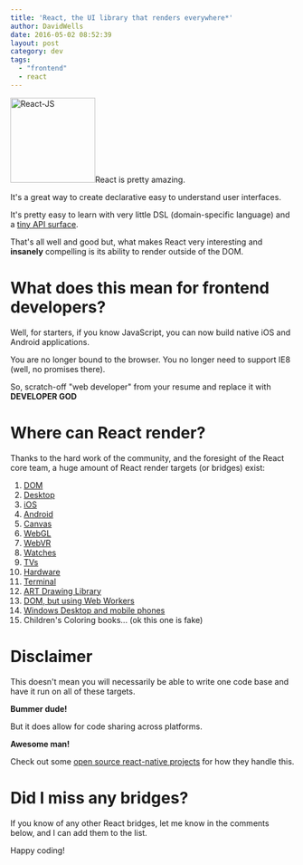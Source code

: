 ```yaml
---
title: 'React, the UI library that renders everywhere*'
author: DavidWells
date: 2016-05-02 08:52:39
layout: post
category: dev
tags:
  - "frontend"
  - react
---
```


<img src="https://s3-us-west-2.amazonaws.com/assets.davidwells.io/legacy/2016/04/React-JS-150x150.png" alt="React-JS" width="150" height="150" class="right size-thumbnail wp-image-5265" />React is pretty amazing.

It's a great way to create declarative easy to understand user interfaces.

It's pretty easy to learn with very little DSL (domain-specific language) and a [tiny API surface](https://facebook.github.io/react/docs/component-specs.html).

That's all well and good but, what makes React very interesting and **insanely** compelling is its ability to render outside of the DOM.

# What does this mean for frontend developers?

Well, for starters, if you know JavaScript, you can now build native iOS and Android applications.

You are no longer bound to the browser. You no longer need to support IE8 (well, no promises there).

So, scratch-off "web developer" from your resume and replace it with **DEVELOPER GOD**

# Where can React render?

Thanks to the hard work of the community, and the foresight of the React core team, a huge amount of React render targets (or bridges) exist:

1. [DOM](http://facebook.github.io/react/)
1. [Desktop](http://electron.atom.io/)
1. [iOS](https://facebook.github.io/react-native/)
1. [Android](https://facebook.github.io/react-native/docs/android-setup.html)
1. [Canvas](https://github.com/Flipboard/react-canvas)
1. [WebGL](https://github.com/Izzimach/react-pixi)
1. [WebVR](https://github.com/clayallsopp/react-vr)
1. [Watches](https://github.com/garbles/react-pebble-demo)
1. [TVs](https://www.youtube.com/watch?v=eNC0mRYGWgc)
1. [Hardware](http://iamdustan.com/2015/12/16/react-hardware/)
1. [Terminal](https://github.com/Yomguithereal/react-blessed#demo)
1. [ART Drawing Library](https://github.com/reactjs/react-art)
1. [DOM, but using Web Workers](https://github.com/web-perf/react-worker-dom)
1. [Windows Desktop and mobile phones](https://github.com/ReactWindows/react-native-windows)
1. Children's Coloring books... (ok this one is fake)

# Disclaimer

This doesn't mean you will necessarily be able to write one code base and have it run on all of these targets.

**Bummer dude!**

But it does allow for code sharing across platforms.  

**Awesome man!**

Check out some [open source react-native projects](https://react.rocks/tag/ReactNative) for how they handle this.

# Did I miss any bridges?

If you know of any other React bridges, let me know in the comments below, and I can add them to the list.

Happy coding!
